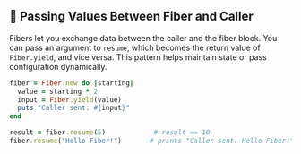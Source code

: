 ## 🔄 Passing Values Between Fiber and Caller

Fibers let you exchange data between the caller and the fiber block. You can pass an argument to `resume`, which becomes the return value of `Fiber.yield`, and vice versa. This pattern helps maintain state or pass configuration dynamically.

```ruby
fiber = Fiber.new do |starting|
  value = starting * 2
  input = Fiber.yield(value)
  puts "Caller sent: #{input}"
end

result = fiber.resume(5)            # result == 10
fiber.resume("Hello Fiber!")       # prints "Caller sent: Hello Fiber!"
```